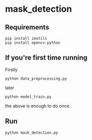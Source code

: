 # mask_detection

## Requirements
```
pip install imutils
pip install opencv-python
```
## If you're first time running
Firstly
```shell
python data_preprocessing.py
```
later
```shell
python model_train.py
```
the above is enough to do once.

## Run
```shell
python mask_detection.py
```
